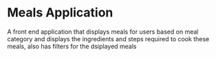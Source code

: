 # Meals Application
A front end application that displays meals for users based on meal category and displays the ingredients and steps required to cook these meals, also has filters for the dsiplayed meals
